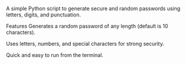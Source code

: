 A simple Python script to generate secure and random passwords using letters, digits, and punctuation.    

Features
Generates a random password of any length (default is 10 characters).

Uses letters, numbers, and special characters for strong security.

Quick and easy to run from the terminal.
